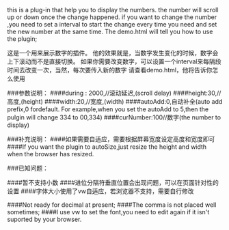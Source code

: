 this is a plug-in that help you to display the numbers. 
the number will scroll up or down once the change happened.
if you want to change the number ,you need to set a interval to start the change every time you need and set the new number at the same time.
The demo.html will tell you how to use the plugin;

这是一个用来展示数字的插件。
他的效果就是，当数字发生变化的时候，数字会上下滚动而不是直接切换。
如果你需要改变数字，可以设置一个interval来每隔段时间去改变一次，当然，每次要传入新的数字
请查看demo.html，他将告诉你怎么使用

###参数说明：
####during : 2000,//滚动延迟,(scroll delay)
####height:30,//高度,(height)
####width:20,//宽度,(width)
####autoAdd:0,自动补全(auto add prefix,0 fordefault. For example,when you set the autoAdd to  5,then the pulgin will change 334 to 00,334)
####curNumber:100//数字(the number to display)

###补充说明：
####如果需要自适应，需要根据屏幕宽度设定高度和宽度即可
####If you want the plugin to autoSize,just resize the height and width when the browser has resized.

###已知问题：

####暂不支持小数
####进位分隔符垂直位置会出现问题，可以在页面针对性的设置
####字体大小使用了vw自适应，若浏览器不支持，需要自行修改

####Not ready for decimal at present;
####The comma is not placed well sometimes;
####I use vw to set the font,you need to edit again if it isn't suported by your browser.

